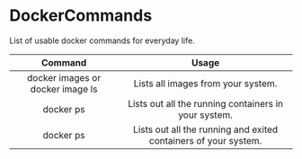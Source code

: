 # DockerCommands
List of usable docker commands for everyday life.

| 	Command	 | 	Usage	 | 
| 	:-----:	 | 	:-----:	 | 
| 	docker images or docker image ls	| 	Lists all images from your system.	| 
| 	docker ps	| 	Lists out	all the running containers in your system. |
| 	docker ps	| 	Lists out	all the running and exited containers of your system. |
